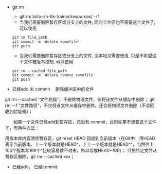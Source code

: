 + git rm 
	+ git rm  bnlp-zh-hk-trainer/resources/ -rf
	+ 当我们需要删除暂存区或分支上的文件, 同时工作区也不需要这个文件了, 可以使用
	```
	git rm file_path
	git commit -m 'delete somefile'
	git push
	```
	+ 当我们需要删除暂存区或分支上的文件, 但本地又需要使用, 只是不希望这个文件被版本控制, 可以使用
	```
	git rm --cached file_path
	git commit -m 'delete remote somefile'
	git push
	```

+ 已经add 未 commit
　删除缓冲区中的文件

 git rm --cached "文件路径"，不删除物理文件，仅将该文件从缓存中删除；
 git rm --f "文件路径"，不仅将该文件从缓存中删除，还会将物理文件删除（不会回收到垃圾桶）；
 

　　如果一个文件已经add到暂存区，还没有 commit，此时如果不想要这个文件了，有两种方法：

用版本库内容清空暂存区，git reset HEAD 回退到当前版本（在Git中，用HEAD表示当前版本，上一个版本就是HEAD^，上上一个版本就是HEAD^^，当然往上100个版本写100个^比较容易数不过来，所以写成HEAD~100）；
只把特定文件从暂存区删除，git rm --cached xxx；

+ 已经add， 已经commit
